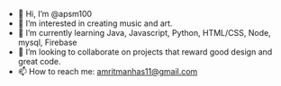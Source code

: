 - 👋 Hi, I’m @apsm100
- 👀 I’m interested in creating music and art.
- 🌱 I’m currently learning Java, Javascript, Python, HTML/CSS, Node, mysql, Firebase  
- 💞️ I’m looking to collaborate on projects that reward good design and great code.
- 📫 How to reach me: amritmanhas11@gmail.com
